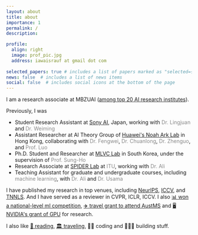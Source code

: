 ```yaml
---
layout: about
title: about
importance: 1
permalink: /
description: 

profile:
  align: right
  image: prof_pic.jpg
  address: iawaisrauf at gmail dot com
  
selected_papers: true # includes a list of papers marked as "selected={true}"
news: false  # includes a list of news items
social: false  # includes social icons at the bottom of the page
---
```


<style>
  /*Style for muted links*/
  .muted-link {
    color: #888; /*Muted gray color*/
    text-decoration: none; /*Remove underline*/
  }
  /*Style for muted links when hovered over*/
  .muted-link:hover {
    color: #555; /*Darker gray color when hovering*/
  }
</style>

I am a research associate at MBZUAI ([among top 20 AI research institutes](https://csrankings.org/#/index?ai&vision&mlmining&nlp&world)).

Previously, I was
<ul>
  <li> Student Research Assistant at <a href="https://ai.sony/">Sony AI</a>, Japan, working with <a href="https://sites.google.com/view/lingjuan-lyu/home" class="muted-link"> Dr. Lingjuan </a> and <a href="https://weiming.me" class="muted-link"> Dr. Weiming </a>   </li>

  <li> Assistant Researcher at AI Theory Group of <a href="http://www.noahlab.com.hk/">Huawei's Noah Ark Lab</a> in Hong Kong, collaborating with <a href="https://scholar.google.com.hk/citations?user=1M00Yg8AAAAJ&hl=zh-TW" class="muted-link"> Dr. Fengwei</a>, <a href="https://scholar.google.com/citations?user=_fgE3u8AAAAJ&hl=en" class="muted-link"> Dr. Chuanlong</a>, <a href="https://scholar.google.com/citations?user=XboZC1AAAAAJ&hl=en" class="muted-link"> Dr. Zhenguo</a>, and <a href="https://scholar.google.com.hk/citations?user=aXdjxb4AAAAJ&hl=en" class="muted-link"> Prof. Luo</a></li>

  <li> Ph.D. Student and Researcher at <a href="https://sites.google.com/khu.ac.kr/mlvclab/">MLVC Lab</a> in South Korea, under the supervision of <a href="https://scholar.google.co.kr/citations?user=EULut5oAAAAJ&hl=ko" class="muted-link"> Prof. Sung-Ho</a></li>

  <li> Research Associate at <a href="http://www.spider.itu.edu.pk">SPIDER Lab</a> at <a href="http://www.itu.edu.pk/" class="muted-link">ITU</a>, working with<a href="https://itu.edu.pk/faculty-itu/dr-ali-ahmed/" class="muted-link"> Dr. Ali </a></li>

  <li> Teaching Assistant for graduate and undergraduate courses, including <a href="https://awaisrauf.github.io/ee512/" class="muted-link">machine learning</a>, with <a href="https://itu.edu.pk/faculty-itu/dr-ali-ahmed/" class="muted-link"> Dr. Ali </a> and <a href="http://usamabinsikandar.weebly.com/teaching.html" class="muted-link"> Dr. Usama </a></li>
</ul>

I have published my research in top venues, including [NeurIPS](), [ICCV](), and [TNNLS](). And I have served as a reviewer in CVPR, ICLR, ICCV. I also [📊 won a national-level ml competition](https://awaisrauf.github.io/election_prediction), [✈️ travel grant to attend AustMS](https://sites.google.com/view/2022-workshop-bridgingmathstcs) and [🖥 NVIDIA's grant of GPU](https://developer.nvidia.com/academic_gpu_seeding) for research.

 I also like [📖 reading](https://www.goodreads.com/review/list/90419452-awais?page=1&per_page=100&print=true&ref=nav_mybooks&shelf=read&utf8), [🏛 traveling](), 🧑‍💻 coding and 👷🏼‍♂️ building stuff.

